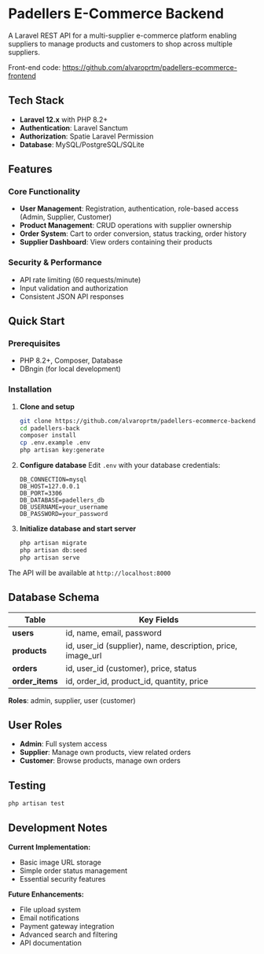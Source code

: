 # Padellers E-Commerce Backend

A Laravel REST API for a multi-supplier e-commerce platform enabling suppliers to manage products and customers to shop across multiple suppliers.

Front-end code: https://github.com/alvaroprtm/padellers-ecommerce-frontend 

## Tech Stack

- **Laravel 12.x** with PHP 8.2+
- **Authentication**: Laravel Sanctum
- **Authorization**: Spatie Laravel Permission
- **Database**: MySQL/PostgreSQL/SQLite

## Features

### Core Functionality
- **User Management**: Registration, authentication, role-based access (Admin, Supplier, Customer)
- **Product Management**: CRUD operations with supplier ownership
- **Order System**: Cart to order conversion, status tracking, order history
- **Supplier Dashboard**: View orders containing their products

### Security & Performance
- API rate limiting (60 requests/minute)
- Input validation and authorization
- Consistent JSON API responses

## Quick Start

### Prerequisites
- PHP 8.2+, Composer, Database
- DBngin (for local development)

### Installation

1. **Clone and setup**
   ```bash
   git clone https://github.com/alvaroprtm/padellers-ecommerce-backend.git
   cd padellers-back
   composer install
   cp .env.example .env
   php artisan key:generate
   ```

2. **Configure database**
   Edit `.env` with your database credentials:
   ```env
   DB_CONNECTION=mysql
   DB_HOST=127.0.0.1
   DB_PORT=3306
   DB_DATABASE=padellers_db
   DB_USERNAME=your_username
   DB_PASSWORD=your_password
   ```

3. **Initialize database and start server**
   ```bash
   php artisan migrate
   php artisan db:seed
   php artisan serve
   ```

The API will be available at `http://localhost:8000`

## Database Schema

| Table | Key Fields |
|-------|------------|
| **users** | id, name, email, password |
| **products** | id, user_id (supplier), name, description, price, image_url |
| **orders** | id, user_id (customer), price, status |
| **order_items** | id, order_id, product_id, quantity, price |

**Roles**: admin, supplier, user (customer)

## User Roles

- **Admin**: Full system access
- **Supplier**: Manage own products, view related orders
- **Customer**: Browse products, manage own orders

## Testing

```bash
php artisan test
```

## Development Notes

**Current Implementation:**
- Basic image URL storage
- Simple order status management
- Essential security features

**Future Enhancements:**
- File upload system
- Email notifications
- Payment gateway integration
- Advanced search and filtering
- API documentation
